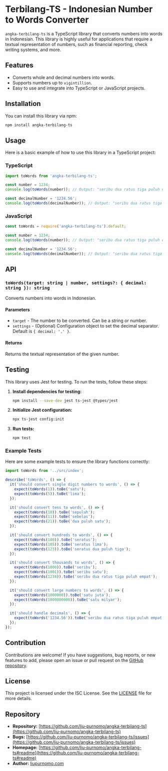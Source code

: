 # Terbilang-TS - Indonesian Number to Words Converter

`angka-terbilang-ts` is a TypeScript library that converts numbers into words in Indonesian. This library is highly useful for applications that require a textual representation of numbers, such as financial reporting, check writing systems, and more.

## Features

- Converts whole and decimal numbers into words.
- Supports numbers up to `vigintillion`.
- Easy to use and integrate into TypeScript or JavaScript projects.

## Installation

You can install this library via npm:

```bash
npm install angka-terbilang-ts
```

## Usage

Here is a basic example of how to use this library in a TypeScript project:

### TypeScript

```typescript
import toWords from 'angka-terbilang-ts';

const number = 1234;
console.log(toWords(number)); // Output: "seribu dua ratus tiga puluh empat"

const decimalNumber = '1234.56';
console.log(toWords(decimalNumber)); // Output: "seribu dua ratus tiga puluh empat koma lima enam"
```

### JavaScript

```javascript
const toWords = require('angka-terbilang-ts').default;

const number = 1234;
console.log(toWords(number)); // Output: "seribu dua ratus tiga puluh empat"

const decimalNumber = '1234.56';
console.log(toWords(decimalNumber)); // Output: "seribu dua ratus tiga puluh empat koma lima enam"
```

## API

### `toWords(target: string | number, settings?: { decimal: string }): string`

Converts numbers into words in Indonesian.

#### Parameters

- `target` - The number to be converted. Can be a string or number.
- `settings` - (Optional) Configuration object to set the decimal separator. Default is `{ decimal: '.' }`.

#### Returns

Returns the textual representation of the given number.

## Testing

This library uses Jest for testing. To run the tests, follow these steps:

1. **Install dependencies for testing:**

   ```bash
   npm install --save-dev jest ts-jest @types/jest
   ```

2. **Initialize Jest configuration:**

   ```bash
   npx ts-jest config:init
   ```

3. **Run tests:**

   ```bash
   npm test
   ```

### Example Tests

Here are some example tests to ensure the library functions correctly:

```typescript
import toWords from '../src/index';

describe('toWords', () => {
  it('should convert single digit numbers to words', () => {
    expect(toWords(1)).toBe('satu');
    expect(toWords(5)).toBe('lima');
  });

  it('should convert tens to words', () => {
    expect(toWords(10)).toBe('sepuluh');
    expect(toWords(11)).toBe('sebelas');
    expect(toWords(21)).toBe('dua puluh satu');
  });

  it('should convert hundreds to words', () => {
    expect(toWords(100)).toBe('seratus');
    expect(toWords(105)).toBe('seratus lima');
    expect(toWords(123)).toBe('seratus dua puluh tiga');
  });

  it('should convert thousands to words', () => {
    expect(toWords(1000)).toBe('seribu');
    expect(toWords(1001)).toBe('seribu satu');
    expect(toWords(1234)).toBe('seribu dua ratus tiga puluh empat');
  });

  it('should convert large numbers to words', () => {
    expect(toWords(1000000)).toBe('satu juta');
    expect(toWords(1000000000)).toBe('satu milyar');
  });

  it('should handle decimals', () => {
    expect(toWords('1234.56')).toBe('seribu dua ratus tiga puluh empat koma lima enam');
  });
});
```

## Contribution

Contributions are welcome! If you have suggestions, bug reports, or new features to add, please open an issue or pull request on the [GitHub repository](https://github.com/liu-purnomo/angka-terbilang-ts).

## License

This project is licensed under the ISC License. See the [LICENSE](./LICENSE) file for more details.

## Repository

- **Repository:** [https://github.com/liu-purnomo/angka-terbilang-ts](https://github.com/liu-purnomo/angka-terbilang-ts)
- **Bugs:** [https://github.com/liu-purnomo/angka-terbilang-ts/issues](https://github.com/liu-purnomo/angka-terbilang-ts/issues)
- **Homepage:** [https://github.com/liu-purnomo/angka-terbilang-ts#readme](https://github.com/liu-purnomo/angka-terbilang-ts#readme)
- **Author:** [liupurnomo.com](https://liupurnomo.com)
